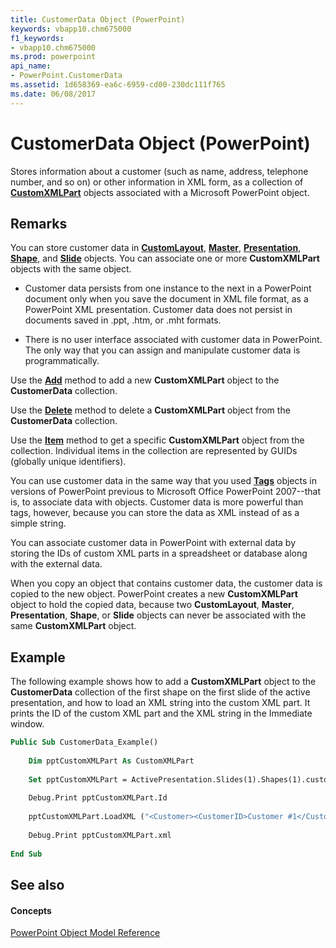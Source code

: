 ```yaml
---
title: CustomerData Object (PowerPoint)
keywords: vbapp10.chm675000
f1_keywords:
- vbapp10.chm675000
ms.prod: powerpoint
api_name:
- PowerPoint.CustomerData
ms.assetid: 1d658369-ea6c-6959-cd00-230dc111f765
ms.date: 06/08/2017
---
```



# CustomerData Object (PowerPoint)

Stores information about a customer (such as name, address, telephone number, and so on) or other information in XML form, as a collection of  **[CustomXMLPart](http://msdn.microsoft.com/library/a4f90bac-01d6-bba4-f64b-a64e2b122cfd%28Office.15%29.aspx)** objects associated with a Microsoft PowerPoint object.


## Remarks

You can store customer data in  **[CustomLayout](PowerPoint.CustomLayout.md)**, **[Master](PowerPoint.Master.md)**, **[Presentation](PowerPoint.Presentation.md)**, **[Shape](PowerPoint.Shape.md)**, and **[Slide](PowerPoint.Slide.md)** objects. You can associate one or more **CustomXMLPart** objects with the same object.




- Customer data persists from one instance to the next in a PowerPoint document only when you save the document in XML file format, as a PowerPoint XML presentation. Customer data does not persist in documents saved in .ppt, .htm, or .mht formats.
    
- There is no user interface associated with customer data in PowerPoint. The only way that you can assign and manipulate customer data is programmatically.
    


Use the  **[Add](PowerPoint.CustomerData.Add.md)** method to add a new **CustomXMLPart** object to the **CustomerData** collection.

Use the  **[Delete](PowerPoint.CustomerData.Delete.md)** method to delete a **CustomXMLPart** object from the **CustomerData** collection.

Use the  **[Item](PowerPoint.CustomerData.Item.md)** method to get a specific **CustomXMLPart** object from the collection. Individual items in the collection are represented by GUIDs (globally unique identifiers).

You can use customer data in the same way that you used  **[Tags](PowerPoint.Tags.md)** objects in versions of PowerPoint previous to Microsoft Office PowerPoint 2007--that is, to associate data with objects. Customer data is more powerful than tags, however, because you can store the data as XML instead of as a simple string.

You can associate customer data in PowerPoint with external data by storing the IDs of custom XML parts in a spreadsheet or database along with the external data.

When you copy an object that contains customer data, the customer data is copied to the new object. PowerPoint creates a new  **CustomXMLPart** object to hold the copied data, because two **CustomLayout**, **Master**, **Presentation**, **Shape**, or **Slide** objects can never be associated with the same **CustomXMLPart** object.


## Example

The following example shows how to add a  **CustomXMLPart** object to the **CustomerData** collection of the first shape on the first slide of the active presentation, and how to load an XML string into the custom XML part. It prints the ID of the custom XML part and the XML string in the Immediate window.


```vb
Public Sub CustomerData_Example() 
 
    Dim pptCustomXMLPart As CustomXMLPart 
     
    Set pptCustomXMLPart = ActivePresentation.Slides(1).Shapes(1).customerData.Add 
     
    Debug.Print pptCustomXMLPart.Id 
     
    pptCustomXMLPart.LoadXML ("<Customer><CustomerID>Customer #1</CustomerID></Customer>") 
     
    Debug.Print pptCustomXMLPart.xml 
 
End Sub
```


## See also


#### Concepts


[PowerPoint Object Model Reference](object-model-powerpoint-vba-reference.md)

